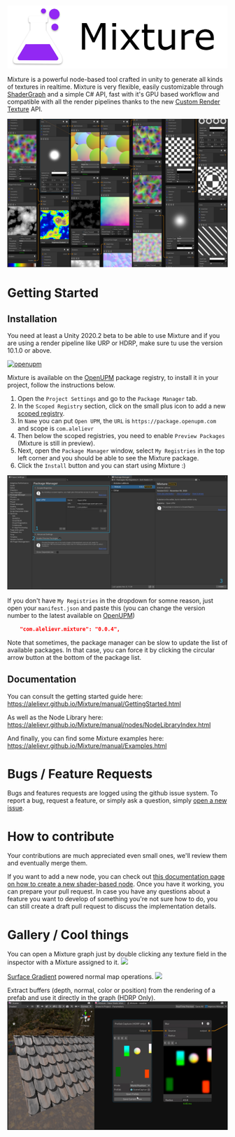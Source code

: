 ![](Packages/com.alelievr.mixture/Documentation~/Images/Mixture-github.png)

Mixture is a powerful node-based tool crafted in unity to generate all kinds of textures in realtime. Mixture is very flexible, easily customizable through [ShaderGraph](https://unity.com/shader-graph) and a simple C# API, fast with it's GPU based workflow and compatible with all the render pipelines thanks to the new [Custom Render Texture](https://docs.unity3d.com/2020.2/Documentation/ScriptReference/CustomRenderTextureManager.html) API.

![](Packages/com.alelievr.mixture/Documentation~/Images/2020-11-04-01-04-59.png)

# Getting Started

## Installation

You need at least a Unity 2020.2 beta to be able to use Mixture and if you are using a render pipeline like URP or HDRP, make sure tu use the version 10.1.0 or above.

[![openupm](https://img.shields.io/npm/v/com.alelievr.mixture?label=openupm&registry_uri=https://package.openupm.com)](https://openupm.com/packages/com.alelievr.mixture/)

Mixture is available on the [OpenUPM](https://openupm.com/packages/com.alelievr.mixture/) package registry, to install it in your project, follow the instructions below.

1. Open the `Project Settings` and go to the `Package Manager` tab.
2. In the `Scoped Registry` section, click on the small plus icon to add a new [scoped registry](https://docs.unity3d.com/2020.2/Documentation/Manual/upm-scoped.html).
3. In `Name` you can put `Open UPM`, the `URL` is `https://package.openupm.com` and scope is `com.alelievr`
4. Then below the scoped registries, you need to enable `Preview Packages` (Mixture is still in preview).
5. Next, open the `Package Manager` window, select `My Registries` in the top left corner and you should be able to see the Mixture package.
6. Click the `Install` button and you can start using Mixture :)

![](docs/docfx/images/2020-11-09-11-37-01.png)

If you don't have `My Registries` in the dropdown for somne reason, just open your `manifest.json` and paste this (you can change the version number to the latest available on
[OpenUPM](https://openupm.com/packages/com.alelievr.mixture/))
```JSON
    "com.alelievr.mixture": "0.0.4",
```

Note that sometimes, the package manager can be slow to update the list of available packages. In that case, you can force it by clicking the circular arrow button at the bottom of the package list.

## Documentation

You can consult the getting started guide here: https://alelievr.github.io/Mixture/manual/GettingStarted.html

As well as the Node Library here: https://alelievr.github.io/Mixture/manual/nodes/NodeLibraryIndex.html

And finally, you can find some Mixture examples here: https://alelievr.github.io/Mixture/manual/Examples.html

# Bugs / Feature Requests

Bugs and features requests are logged using the github issue system. To report a bug, request a feature, or simply ask a question, simply [open a new issue](https://github.com/alelievr/Mixture/issues/new/choose).

# How to contribute 

Your contributions are much appreciated even small ones, we'll review them and eventually merge them.

If you want to add a new node, you can check out [this documentation page on how to create a new shader-based node](https://alelievr.github.io/Mixture/manual/ShaderNodes.html). Once you have it working, you can prepare your pull request.
In case you have any questions about a feature you want to develop of something you're not sure how to do, you can still create a draft pull request to discuss the implementation details.

# Gallery / Cool things

You can open a Mixture graph just by double clicking any texture field in the inspector with a Mixture assigned to it.
![](docs/docfx/images/MixtureOpen.gif)

[Surface Gradient](https://blogs.unity3d.com/2019/11/20/normal-map-compositing-using-the-surface-gradient-framework-in-shader-graph/) powered normal map operations.
![](docs/docfx/images/NormalBlend.gif)

Extract buffers (depth, normal, color or position) from the rendering of a prefab and use it directly in the graph (HDRP Only).
![](docs/docfx/images/SceneCapture.gif)
